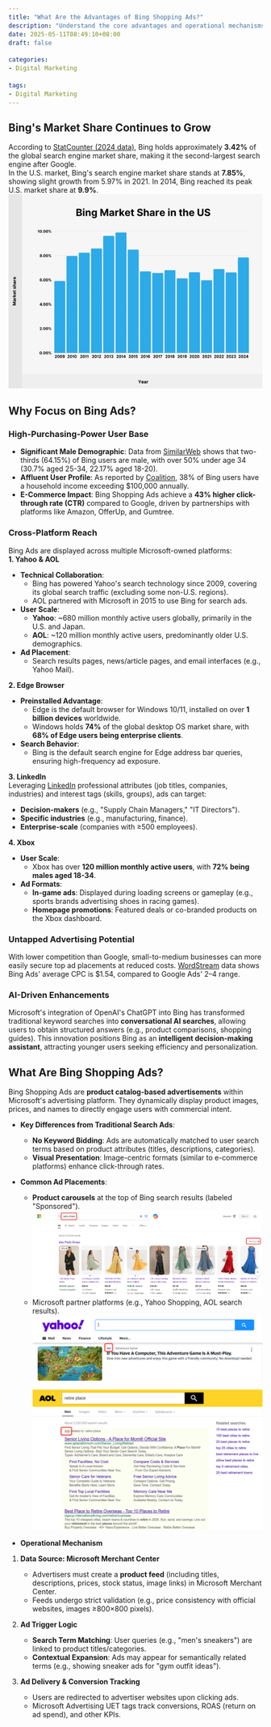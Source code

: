 ```yaml
---
title: "What Are the Advantages of Bing Shopping Ads?"
description: "Understand the core advantages and operational mechanisms of Bing Shopping Ads."
date: 2025-05-11T08:49:10+08:00
draft: false

categories:
- Digital Marketing

tags:
- Digital Marketing
---
```



## Bing's Market Share Continues to Grow

According to [StatCounter (2024 data)](https://gs.statcounter.com/search-engine-market-share), Bing holds approximately **3.42%** of the global search engine market share, making it the second-largest search engine after Google.  
In the U.S. market, Bing's search engine market share stands at **7.85%**, showing slight growth from 5.97% in 2021. In 2014, Bing reached its peak U.S. market share at **9.9%**.  
![bing-us-market-share-2024](bing-us-market-share-2024.png)


## Why Focus on Bing Ads?  
### High-Purchasing-Power User Base  
- **Significant Male Demographic**: Data from [SimilarWeb](https://www.similarweb.com/website/bing.com/#demographics) shows that two-thirds (64.15%) of Bing users are male, with over 50% under age 34 (30.7% aged 25-34, 22.17% aged 18-20).  
- **Affluent User Profile**: As reported by [Coalition](https://coalitiontechnologies.com/blog/bing-statistics-search-and-usage-data-in-2024), 38% of Bing users have a household income exceeding $100,000 annually.  
- **E-Commerce Impact**: Bing Shopping Ads achieve a **43% higher click-through rate (CTR)** compared to Google, driven by partnerships with platforms like Amazon, OfferUp, and Gumtree.  

### Cross-Platform Reach  
Bing Ads are displayed across multiple Microsoft-owned platforms:  
**1. Yahoo & AOL**  
- **Technical Collaboration**:  
  - Bing has powered Yahoo's search technology since 2009, covering its global search traffic (excluding some non-U.S. regions).  
  - AOL partnered with Microsoft in 2015 to use Bing for search ads.  
- **User Scale**:  
  - **Yahoo**: ~680 million monthly active users globally, primarily in the U.S. and Japan.  
  - **AOL**: ~120 million monthly active users, predominantly older U.S. demographics.  
- **Ad Placement**:  
  - Search results pages, news/article pages, and email interfaces (e.g., Yahoo Mail).  

**2. Edge Browser**  
- **Preinstalled Advantage**:  
  - Edge is the default browser for Windows 10/11, installed on over **1 billion devices** worldwide.  
  - Windows holds **74%** of the global desktop OS market share, with **68% of Edge users being enterprise clients**.  
- **Search Behavior**:  
  - Bing is the default search engine for Edge address bar queries, ensuring high-frequency ad exposure.  

**3. LinkedIn**  
Leveraging [LinkedIn](https://about.ads.microsoft.com/en/blog/post/march-2022/reach-specific-audiences-with-linkedin-profile-targeting) professional attributes (job titles, companies, industries) and interest tags (skills, groups), ads can target:  
  - **Decision-makers** (e.g., "Supply Chain Managers," "IT Directors").  
  - **Specific industries** (e.g., manufacturing, finance).  
  - **Enterprise-scale** (companies with ≥500 employees).  

**4. Xbox**  
- **User Scale**:  
  - Xbox has over **120 million monthly active users**, with **72% being males aged 18-34**.  
- **Ad Formats**:  
  - **In-game ads**: Displayed during loading screens or gameplay (e.g., sports brands advertising shoes in racing games).  
  - **Homepage promotions**: Featured deals or co-branded products on the Xbox dashboard.  



### Untapped Advertising Potential  
With lower competition than Google, small-to-medium businesses can more easily secure top ad placements at reduced costs. [WordStream](https://www.wordstream.com/blog/ws/2015/05/21/how-much-does-adwords-cost#:~:text=The%20average%20cost%20per%20click%20in%20Google%20Ads%20is%20between,$50%20or%20more%20per%20click.) data shows Bing Ads' average CPC is $1.54, compared to Google Ads' $2–$4 range.  

### AI-Driven Enhancements  
Microsoft's integration of OpenAI's ChatGPT into Bing has transformed traditional keyword searches into **conversational AI searches**, allowing users to obtain structured answers (e.g., product comparisons, shopping guides). This innovation positions Bing as an **intelligent decision-making assistant**, attracting younger users seeking efficiency and personalization.  



## What Are Bing Shopping Ads?  
Bing Shopping Ads are **product catalog-based advertisements** within Microsoft's advertising platform. They dynamically display product images, prices, and names to directly engage users with commercial intent.  

- **Key Differences from Traditional Search Ads**:  
  - **No Keyword Bidding**: Ads are automatically matched to user search terms based on product attributes (titles, descriptions, categories).  
  - **Visual Presentation**: Image-centric formats (similar to e-commerce platforms) enhance click-through rates.  

- **Common Ad Placements**:  
  - **Product carousels** at the top of Bing search results (labeled "Sponsored").  
  ![bing-shopping-ads-example](bing-shopping-ads-example.png)  
  - Microsoft partner platforms (e.g., Yahoo Shopping, AOL search results).  
  ![bing-shopping-ads-yahoo-result](bing-shopping-ads-yahoo-result.png)  
  ![bing-shopping-ads-aol-search-result](bing-shopping-ads-aol-search-result.png)  

- **Operational Mechanism**  
1. **Data Source: Microsoft Merchant Center**  
   - Advertisers must create a **product feed** (including titles, descriptions, prices, stock status, image links) in Microsoft Merchant Center.  
   - Feeds undergo strict validation (e.g., price consistency with official websites, images ≥800×800 pixels).  

2. **Ad Trigger Logic**  
   - **Search Term Matching**: User queries (e.g., "men's sneakers") are linked to product titles/categories.  
   - **Contextual Expansion**: Ads may appear for semantically related terms (e.g., showing sneaker ads for "gym outfit ideas").  

3. **Ad Delivery & Conversion Tracking**  
   - Users are redirected to advertiser websites upon clicking ads.  
   - Microsoft Advertising UET tags track conversions, ROAS (return on ad spend), and other KPIs.  
